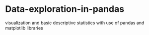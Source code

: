 # Data-exploration-in-pandas
visualization and basic descriptive statistics with use of pandas and matplotlib libraries
